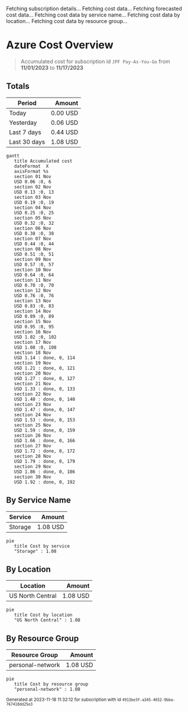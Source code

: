 Fetching subscription details...
Fetching cost data...
Fetching forecasted cost data...
Fetching cost data by service name...
Fetching cost data by location...
Fetching cost data by resource group...
# Azure Cost Overview

> Accumulated cost for subscription id `JPF Pay-As-You-Go` from **11/01/2023** to **11/17/2023**

## Totals

|Period|Amount|
|---|---:|
|Today|0.00 USD|
|Yesterday|0.06 USD|
|Last 7 days|0.44 USD|
|Last 30 days|1.08 USD|

```mermaid
gantt
   title Accumulated cost
   dateFormat  X
   axisFormat %s
   section 01 Nov
   USD 0.06 :0, 6
   section 02 Nov
   USD 0.13 :0, 13
   section 03 Nov
   USD 0.19 :0, 19
   section 04 Nov
   USD 0.25 :0, 25
   section 05 Nov
   USD 0.32 :0, 32
   section 06 Nov
   USD 0.38 :0, 38
   section 07 Nov
   USD 0.44 :0, 44
   section 08 Nov
   USD 0.51 :0, 51
   section 09 Nov
   USD 0.57 :0, 57
   section 10 Nov
   USD 0.64 :0, 64
   section 11 Nov
   USD 0.70 :0, 70
   section 12 Nov
   USD 0.76 :0, 76
   section 13 Nov
   USD 0.83 :0, 83
   section 14 Nov
   USD 0.89 :0, 89
   section 15 Nov
   USD 0.95 :0, 95
   section 16 Nov
   USD 1.02 :0, 102
   section 17 Nov
   USD 1.08 :0, 108
   section 18 Nov
   USD 1.14 : done, 0, 114
   section 19 Nov
   USD 1.21 : done, 0, 121
   section 20 Nov
   USD 1.27 : done, 0, 127
   section 21 Nov
   USD 1.33 : done, 0, 133
   section 22 Nov
   USD 1.40 : done, 0, 140
   section 23 Nov
   USD 1.47 : done, 0, 147
   section 24 Nov
   USD 1.53 : done, 0, 153
   section 25 Nov
   USD 1.59 : done, 0, 159
   section 26 Nov
   USD 1.66 : done, 0, 166
   section 27 Nov
   USD 1.72 : done, 0, 172
   section 28 Nov
   USD 1.79 : done, 0, 179
   section 29 Nov
   USD 1.86 : done, 0, 186
   section 30 Nov
   USD 1.92 : done, 0, 192
```

## By Service Name

|Service|Amount|
|---|---:|
|Storage|1.08 USD|

```mermaid
pie
   title Cost by service
   "Storage" : 1.08
```

## By Location

|Location|Amount|
|---|---:|
|US North Central|1.08 USD|

```mermaid
pie
   title Cost by location
   "US North Central" : 1.08
```

## By Resource Group

|Resource Group|Amount|
|---|---:|
|personal-network|1.08 USD|

```mermaid
pie
   title Cost by resource group
   "personal-network" : 1.08
```

<sup>Generated at 2023-11-18 11:32:12 for subscription with id `4913be3f-a345-4652-9bba-767418dd25e3`</sup>
